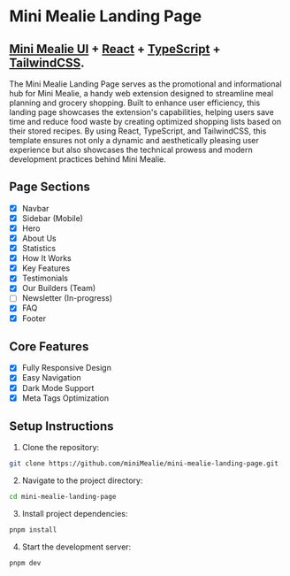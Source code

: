 # Mini Mealie Landing Page

## [Mini Mealie UI](https://minimealie.com) + [React](https://react.dev/) + [TypeScript](https://www.typescriptlang.org/) + [TailwindCSS](https://tailwindcss.com/).

The Mini Mealie Landing Page serves as the promotional and informational hub for Mini Mealie, a handy web extension designed to streamline meal planning and grocery shopping. Built to enhance user efficiency, this landing page showcases the extension's capabilities, helping users save time and reduce food waste by creating optimized shopping lists based on their stored recipes. By using React, TypeScript, and TailwindCSS, this template ensures not only a dynamic and aesthetically pleasing user experience but also showcases the technical prowess and modern development practices behind Mini Mealie.

## Page Sections

-   [x] Navbar
-   [x] Sidebar (Mobile)
-   [x] Hero
-   [x] About Us
-   [x] Statistics
-   [x] How It Works
-   [x] Key Features
-   [x] Testimonials
-   [x] Our Builders (Team)
-   [ ] Newsletter (In-progress)
-   [x] FAQ
-   [x] Footer

## Core Features

-   [x] Fully Responsive Design
-   [x] Easy Navigation
-   [x] Dark Mode Support
-   [x] Meta Tags Optimization

## Setup Instructions

1. Clone the repository:

```bash
git clone https://github.com/miniMealie/mini-mealie-landing-page.git
```

2. Navigate to the project directory:

```bash
cd mini-mealie-landing-page
```

3. Install project dependencies:

```bash
pnpm install
```

4. Start the development server:

```bash
pnpm dev
```

